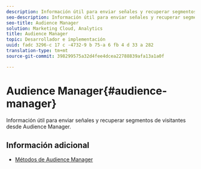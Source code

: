 ```yaml
---
description: Información útil para enviar señales y recuperar segmentos de visitantes desde Audience Manager.
seo-description: Información útil para enviar señales y recuperar segmentos de visitantes desde Audience Manager.
seo-title: Audience Manager
solution: Marketing Cloud, Analytics
title: Audience Manager
topic: Desarrollador e implementación
uuid: fadc 3296-c 17 c -4732-9 b 75-a 6 fb 4 d 33 a 282
translation-type: tm+mt
source-git-commit: 398299575a32d4fee4dcea22788839afa13a1a0f

---
```



# Audience Manager{#audience-manager}

Información útil para enviar señales y recuperar segmentos de visitantes desde Audience Manager.

## Información adicional

+ [Métodos de Audience Manager](/help/windows-appstore/audiencemgmt/audience-manager-methods.md)